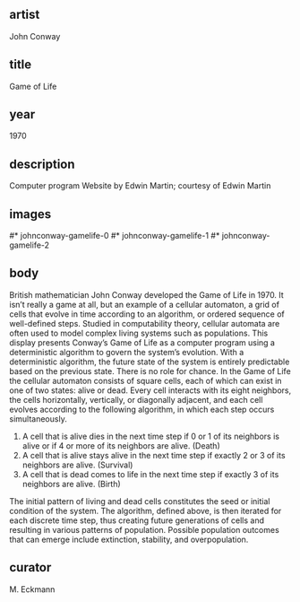 ## artist
John Conway 

## title
Game of Life

## year
1970 

## description
Computer program 
Website by Edwin Martin; courtesy of Edwin Martin 

## images
#* johnconway-gamelife-0
#* johnconway-gamelife-1
#* johnconway-gamelife-2


## body
British mathematician John Conway developed the Game of Life in 1970. It isn’t really a game at all, but an example of a cellular automaton, a grid of cells that evolve in time according to an algorithm, or ordered sequence of well-defined steps. Studied in computability theory, cellular automata are often used to model complex living systems such as populations. This display presents Conway’s Game of Life as a computer program using a deterministic algorithm to govern the system’s evolution. With a deterministic algorithm, the future state of the system is entirely predictable based on the previous state. There is no role for chance. In the Game of Life the cellular automaton consists of square cells, each of which can exist in one of two states: alive or dead. Every cell interacts with its eight neighbors, the cells horizontally, vertically, or diagonally adjacent, and each cell evolves according to the following algorithm, in which each step occurs simultaneously.

1. A cell that is alive dies in the next time step if 0 or 1 of its neighbors is alive or if 4 or more of its neighbors are alive. (Death) 
2. A cell that is alive stays alive in the next time step if exactly 2 or 3 of its neighbors are alive. (Survival) 
3. A cell that is dead comes to life in the next time step if exactly 3 of its neighbors are alive. (Birth) 

The initial pattern of living and dead cells constitutes the seed or initial condition of the system. The algorithm, defined above, is then iterated for each discrete time step, thus creating future generations of cells and resulting in various patterns of population. Possible population outcomes that can emerge include extinction, stability, and overpopulation. 

## curator
M. Eckmann